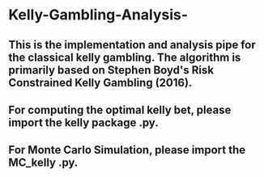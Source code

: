 # Kelly-Gambling-Analysis-

## This is the implementation and analysis pipe for the classical kelly gambling. The algorithm is primarily based on Stephen Boyd's Risk Constrained Kelly Gambling (2016). 

## For computing the optimal kelly bet, please import the kelly package .py. 

## For Monte Carlo Simulation, please import the MC_kelly .py. 
